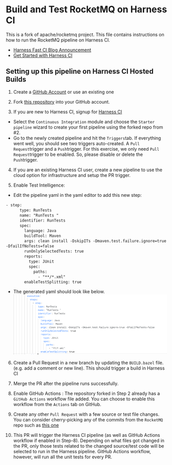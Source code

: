 # Build and Test RocketMQ on Harness CI

This is a fork of apache/rocketmq project. This file contains instructions on how to run the RocketMQ pipeline on Harness CI.

- [Harness Fast CI Blog Announcement](https://harness.io/blog/announcing-speed-enhancements-and-hosted-builds-for-harness-ci)
- [Get Started with Harness CI](https://harness.io/products/continuous-integration)

## Setting up this pipeline on Harness CI Hosted Builds

1. Create a [GitHub Account](https://github.com) or use an existing one

2. Fork [this repository](https://github.com/harness-community/rocketmq) into your GitHub account.

3. If you are new to Harness CI, signup for [Harness CI](https://app.harness.io/auth/#/signup)
* Select the `Continuous Integration` module and choose the `Starter pipeline` wizard to create your first pipeline using the forked repo from #2.
* Go to the newly created pipeline and hit the `Triggers`tab. If everything went well, you should see two triggers auto-created. A `Pull Request`trigger and a `Push`trigger. For this exercise, we only need `Pull Request`trigger to be enabled. So, please disable or delete the `Push`trigger.

4. If you are an existing Harness CI user, create a new pipeline to use the cloud option for infrastructure and setup the PR trigger.

5. Enable Test Intelligence:

* Edit the pipeline yaml in the yaml editor to add this new step:
```
- step:
      type: RunTests
      name: "RunTests "
      identifier: RunTests
      spec:
        language: Java
        buildTool: Maven
        args: clean install -DskipITs -Dmaven.test.failure.ignore=true -DfailIfNoTests=false
        runOnlySelectedTests: true
        reports:
          type: JUnit
          spec:
            paths:
              - "**/*.xml"
        enableTestSplitting: true
```
* The generated yaml should look like below.
  <img width="1050" alt="cikafkademo" src="TI_RocketMQ.png">

6. Create a Pull Request in a new branch by updating the `BUILD.bazel` file. (e.g. add a comment or new line). This should trigger a build in Harness CI

7. Merge the PR after the pipeline runs successfully.

8. Enable GitHub Actions : The repository forked in Step 2 already has a `GitHub Actions` workflow file added. You can choose to enable this workflow from the `Actions` tab on GitHub.

9. Create any other `Pull Request` with a few source or test file changes. You can consider cherry-picking any of the commits from the `RocketMQ` repo such as [this one](https://github.com/harness-community/rocketmq/pull/2)

10. This PR will trigger the Harness CI pipeline (as well as GitHub Actions workflow if enabled in Step-8). Depending on what files got changed in the PR, only those tests related to the changed source/test code will be selected to run in the Harness pipeline. GitHub Actions workflow, however, will run all the unit tests for every PR.
